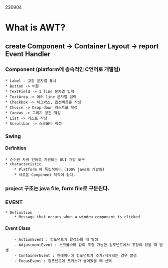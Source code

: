 230904


# What is AWT?

## create Component -> Container Layout -> report Event Handler 

### Component (platform에 종속적인 C언어로 개발됨)
	* Label - 고정 문자열 표시
	* Button -> 버튼
	* TextField -> 1 line 문자열 입력
	* TextArea -> 여러 line 문자열 입력
	* Checkbox -> 체크박스, 옵션버튼을 작성
	* Choice -> Drop-down 리스트를 작성
	* Canvas -> 그리기 공간 작성
	* List -> 리스트 작성
	* Scrollbar -> 스크롤바 작성

### Swing
#### Definition
	* 순수한 자바 언어로 지원되는 GUI 개발 도구
	* characteristic
		* Platform 에 독립적이다.(100% java로 개발됨)
		* 새로운 Component 제작이 쉽다.

### project 구조는 java file, form file로 구분된다.

### EVENT
	* Definition
		* Message that occurs when a window component is clicked
	
#### Event Class
		- ActionEvent : 컴포넌트가 활성화될 때 발생
		- AdjustmentEvent : 스크롤바와 같이 조정 가능한 컴포넌트에서 조정이 있을 때 발생
		- ContainerEvent : 컨테이너에 컴포넌트가 추가/삭제되는 경우 발생
		- FocusEvent : 컴포넌트에 포커스가 들어왔을 때 선택
		
